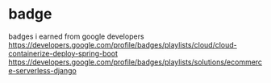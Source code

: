 # badge
badges i earned from google developers
https://developers.google.com/profile/badges/playlists/cloud/cloud-containerize-deploy-spring-boot
https://developers.google.com/profile/badges/playlists/solutions/ecommerce-serverless-django
